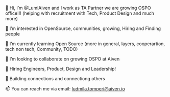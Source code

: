 👋 Hi, I’m @LumiAiven and I work as TA Partner we are growing OSPO office!!! (helping with recruitment with Tech, Product Design and much more)

👀 I’m interested in OpenSource, communities, growing, Hiring and Finding people

🌱 I’m currently learning Open Source (more in general, layers, cooperartion, tech non tech, Community, TODO)

💞️ I’m looking to collaborate on growing OSPO at Aiven

🔅 Hiring Engineers, Product, Design and Leadership!

🤝 Building connections and connectiong others

📫 You can reach me via email: ludmila.tomperi@aiven.io
